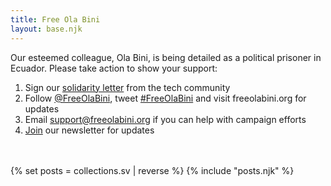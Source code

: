 ```yaml
---
title: Free Ola Bini
layout: base.njk
---
```

Our esteemed colleague, Ola Bini, is being detailed as a political prisoner in Ecuador. Please take action to show your support:

1) Sign our <a href="/en/statement" id="text-links">solidarity letter</a> from the tech community
2) Follow <a href="https://twitter.com/FreeOlaBini" id="text-links">@FreeOlaBini</a>, tweet <a href="https://twitter.com/intent/tweet?url=https://freeolabini.org&text=Digital+rights+defender+Ola+Bini+has+been+imprisoned+in+Ecuador.+Please+follow+@FreeOlaBini+%23FreeOlaBini" id="text-links">#FreeOlaBini</a> and visit freeolabini.org for updates
3) Email <a href="mailto:support@freeolabini.org" id="text-links">support&#64;freeolabini.org</a> if you can help with campaign efforts
4) <a href="/sv/subscribe" id="text-links">Join</a> our newsletter for updates

<br><br>
{% set posts = collections.sv | reverse %}
{% include "posts.njk" %}
